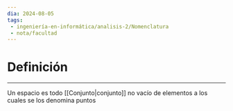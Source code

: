 ```yaml
---
dia: 2024-08-05
tags: 
 - ingeniería-en-informática/analisis-2/Nomenclatura
 - nota/facultad
---
```

# Definición
---
Un espacio es todo [[Conjunto|conjunto]] no vacío de elementos a los cuales se los denomina puntos